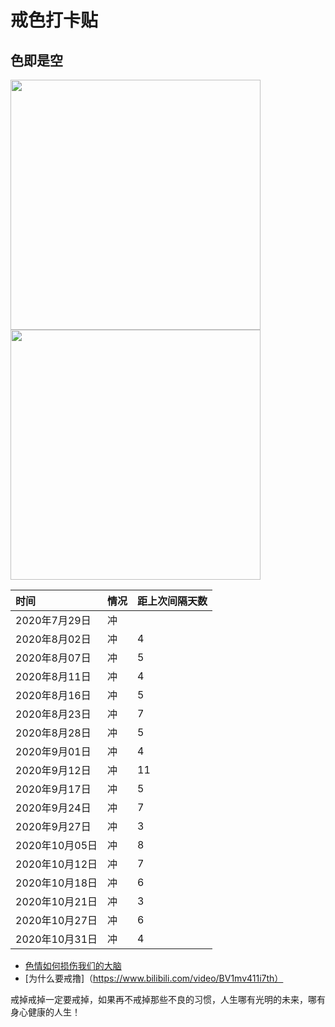 # **戒色打卡贴**
  
## 色即是空

<img src="http://5b0988e595225.cdn.sohucs.com/q_70,c_zoom,w_640/images/20190104/1b8aa09a81ff472bad5246506bae0bb3.jpeg" width="400">
<img src="https://ss1.baidu.com/6ONXsjip0QIZ8tyhnq/it/u=404665576,429746125&fm=173&app=25&f=JPEG?w=640&h=649&s=6CF2874647B3EDCC62331E7D0300107A" width="400">

|时间|情况|距上次间隔天数|
|:---|:---|:---|
|2020年7月29日| 冲||
|2020年8月02日| 冲|4|
|2020年8月07日| 冲|5|
|2020年8月11日| 冲|4|
|2020年8月16日| 冲|5|
|2020年8月23日| 冲|7|
|2020年8月28日| 冲|5|
|2020年9月01日| 冲|4|
|2020年9月12日| 冲|11|
|2020年9月17日| 冲|5|
|2020年9月24日| 冲|7|
|2020年9月27日| 冲|3|
|2020年10月05日| 冲|8|
|2020年10月12日| 冲|7|
|2020年10月18日| 冲|6|
|2020年10月21日| 冲|3|
|2020年10月27日| 冲|6|
|2020年10月31日| 冲|4|

* [色情如何损伤我们的大脑](https://www.bilibili.com/video/BV13W411s7NY)
* [为什么要戒撸]（https://www.bilibili.com/video/BV1mv411i7th）

戒掉戒掉一定要戒掉，如果再不戒掉那些不良的习惯，人生哪有光明的未来，哪有身心健康的人生！